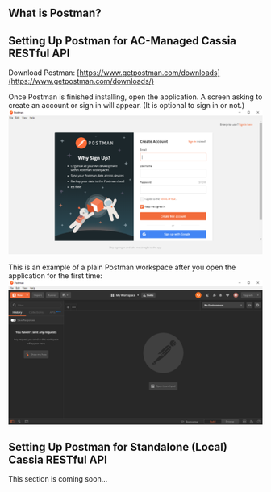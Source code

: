 ## What is Postman?
## Setting Up Postman for AC-Managed Cassia RESTful API
Download Postman:
[https://www.getpostman.com/downloads](https://www.getpostman.com/downloads/)

Once Postman is finished installing, open the application.
A screen asking to create an account or sign in will appear. (It is optional to sign in or not.)
![Postman Initial Screen](https://github.com/CassiaNetworks/CassiaSDKGuideResources/blob/develop/images/postman_guide/p1.png)

This is an example of a plain Postman workspace after you open the application for the first time:
![Plain Postman Workspace](https://github.com/CassiaNetworks/CassiaSDKGuideResources/blob/develop/images/postman_guide/p2.png)

## Setting Up Postman for Standalone (Local) Cassia RESTful API
This section is coming soon...